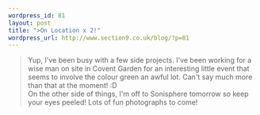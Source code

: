 ```yaml
--- 
wordpress_id: 81
layout: post
title: ">On Location x 2!"
wordpress_url: http://www.section9.co.uk/blog/?p=81
---
```

><span class="bblack">Yup, I've been busy with a few side projects. I've been working for a wise man on site in Covent Garden for an interesting little event that seems to involve the colour green an awful lot. Can't say much more than that at the moment! :D</span><br /><span class="bblack">On the other side of things, I'm off to Sonisphere tomorrow so keep your eyes peeled! Lots of fun photographs to come!</span>

